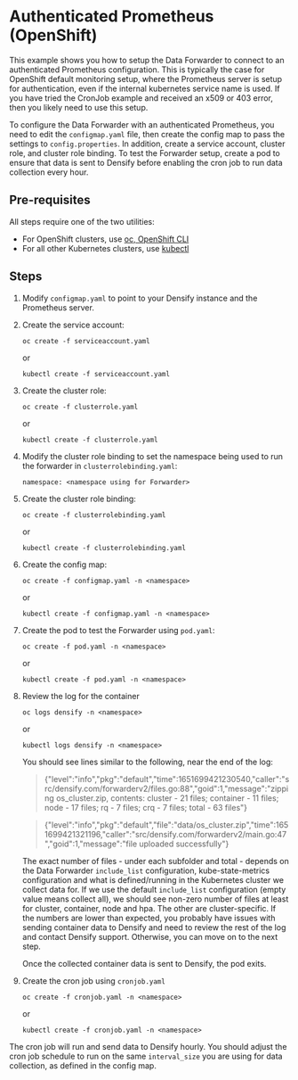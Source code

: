 # Authenticated Prometheus (OpenShift)

This example shows you how to setup the Data Forwarder to connect to an authenticated Prometheus configuration. This is typically the case for OpenShift default monitoring setup, where the Prometheus server is setup for authentication, even if the internal kubernetes service name is used. If you have tried the CronJob example and received an x509 or 403 error, then you likely need to use this setup. 

To configure the Data Forwarder with an authenticated Prometheus, you need to edit the `configmap.yaml` file, then create the config map to pass the settings to `config.properties`. In addition, create a service account, cluster role, and cluster role binding. To test the Forwarder setup, create a pod to ensure that data is sent to Densify before enabling the cron job to run data collection every hour.

## Pre-requisites

All steps require one of the two utilities:

- For OpenShift clusters, use [oc, OpenShift CLI](https://docs.openshift.com/container-platform/4.15/cli_reference/openshift_cli/getting-started-cli.html)
- For all other Kubernetes clusters, use [kubectl](https://kubernetes.io/docs/tasks/tools/#kubectl)

## Steps

1. Modify `configmap.yaml` to point to your Densify instance and the Prometheus server.
2. Create the service account:

    `oc create -f serviceaccount.yaml`

	or

    `kubectl create -f serviceaccount.yaml`

3. Create the cluster role:

    `oc create -f clusterrole.yaml`

	or

    `kubectl create -f clusterrole.yaml`

4. Modify the cluster role binding to set the namespace being used to run the forwarder in `clusterrolebinding.yaml`:

	`namespace: <namespace using for Forwarder>`

5. Create the cluster role binding:

    `oc create -f clusterrolebinding.yaml`

	or

    `kubectl create -f clusterrolebinding.yaml`

6. Create the config map:

    `oc create -f configmap.yaml -n <namespace>`

	or

    `kubectl create -f configmap.yaml -n <namespace>`
	
7. Create the pod to test the Forwarder using `pod.yaml`:

    `oc create -f pod.yaml -n <namespace>`

	or

    `kubectl create -f pod.yaml -n <namespace>`
	
8. Review the log for the container

    `oc logs densify -n <namespace>`

	or

	`kubectl logs densify -n <namespace>`
	
	You should see lines similar to the following, near the end of the log:
	
	> {"level":"info","pkg":"default","time":1651699421230540,"caller":"src/densify.com/forwarderv2/files.go:88","goid":1,"message":"zipping os_cluster.zip, contents: cluster - 21 files; container - 11 files; node - 17 files; rq - 7 files; crq - 7 files; total - 63 files"}
	
	> {"level":"info","pkg":"default","file":"data/os_cluster.zip","time":1651699421321196,"caller":"src/densify.com/forwarderv2/main.go:47","goid":1,"message":"file uploaded successfully"}
	
	The exact number of files - under each subfolder and total - depends on the Data Forwarder `include_list` configuration, kube-state-metrics configuration and what is defined/running in the Kubernetes cluster we collect data for. If we use the default `include_list` configuration (empty value means collect all), we should see non-zero number of files at least for cluster, container, node and hpa. The other are cluster-specific.
	If the numbers are lower than expected, you probably have issues with sending container data to Densify and need to review the rest of the log and contact Densify support. Otherwise, you can move on to the next step.
	
	Once the collected container data is sent to Densify, the pod exits.

9. Create the cron job using `cronjob.yaml`

    `oc create -f cronjob.yaml -n <namespace>`

	or

    `kubectl create -f cronjob.yaml -n <namespace>`

The cron job will run and send data to Densify hourly. You should adjust the cron job schedule to run on the same `interval_size` you are using for data collection, as defined in the config map.

